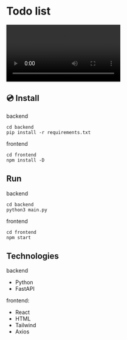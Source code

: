# Todo list

[<video src=""></video>](https://github.com/EASS-HIT-PART-A-2022-CLASS-III/daniel_todolist_react/assets/76742502/b87acc2f-48d2-4d1d-b00d-37f7cb878a39)



## 💿 Install
backend
```shell
cd backend
pip install -r requirements.txt
```

frontend

```shell
cd frontend
npm install -D
```

## Run
backend
```shell
cd backend
python3 main.py
```
frontend
```shell
cd frontend
npm start
```

## Technologies
backend
- Python
- FastAPI

frontend:
- React
- HTML
- Tailwind
- Axios
